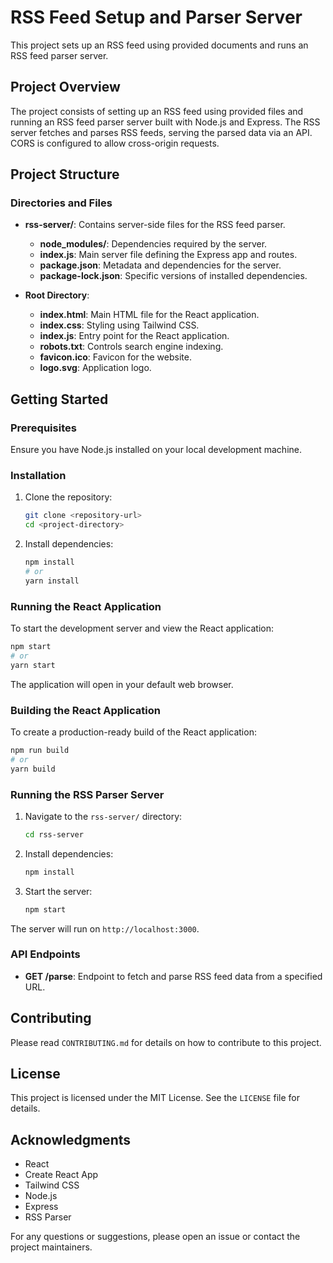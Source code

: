
# RSS Feed Setup and Parser Server

This project sets up an RSS feed using provided documents and runs an RSS feed parser server.

## Project Overview

The project consists of setting up an RSS feed using provided files and running an RSS feed parser server built with Node.js and Express. The RSS server fetches and parses RSS feeds, serving the parsed data via an API. CORS is configured to allow cross-origin requests.

## Project Structure

### Directories and Files

- **rss-server/**: Contains server-side files for the RSS feed parser.
  - **node_modules/**: Dependencies required by the server.
  - **index.js**: Main server file defining the Express app and routes.
  - **package.json**: Metadata and dependencies for the server.
  - **package-lock.json**: Specific versions of installed dependencies.

- **Root Directory**:
  - **index.html**: Main HTML file for the React application.
  - **index.css**: Styling using Tailwind CSS.
  - **index.js**: Entry point for the React application.
  - **robots.txt**: Controls search engine indexing.
  - **favicon.ico**: Favicon for the website.
  - **logo.svg**: Application logo.

## Getting Started

### Prerequisites

Ensure you have Node.js installed on your local development machine.

### Installation

1. Clone the repository:
   ```sh
   git clone <repository-url>
   cd <project-directory>
   ```

2. Install dependencies:
   ```sh
   npm install
   # or
   yarn install
   ```

### Running the React Application

To start the development server and view the React application:
```sh
npm start
# or
yarn start
```

The application will open in your default web browser.

### Building the React Application

To create a production-ready build of the React application:
```sh
npm run build
# or
yarn build
```

### Running the RSS Parser Server

1. Navigate to the `rss-server/` directory:
   ```sh
   cd rss-server
   ```

2. Install dependencies:
   ```sh
   npm install
   ```

3. Start the server:
   ```sh
   npm start
   ```

The server will run on `http://localhost:3000`.

### API Endpoints

- **GET /parse**: Endpoint to fetch and parse RSS feed data from a specified URL.

## Contributing

Please read `CONTRIBUTING.md` for details on how to contribute to this project.

## License

This project is licensed under the MIT License. See the `LICENSE` file for details.

## Acknowledgments

- React
- Create React App
- Tailwind CSS
- Node.js
- Express
- RSS Parser

For any questions or suggestions, please open an issue or contact the project maintainers.
